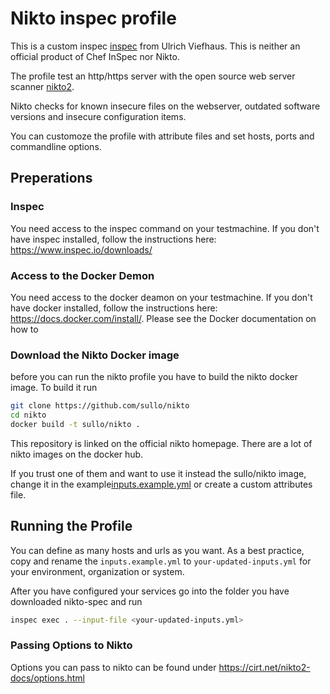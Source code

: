 # Nikto inspec profile

This is a custom inspec [inspec](https://www.inspec.io/) from Ulrich Viefhaus. This is neither an official product of Chef InSpec nor Nikto.

The profile test an http/https server with the open source web server scanner [nikto2](https://cirt.net/Nikto2). 

Nikto checks for known insecure files on the webserver, outdated software versions and insecure configuration items.

You can customoze the profile with attribute files and set hosts, ports and commandline options.

## Preperations

### Inspec

You need access to the inspec command on your testmachine. If you don't have inspec installed, follow the instructions here: https://www.inspec.io/downloads/

### Access to the Docker Demon

You need access to the docker deamon on your testmachine. If you don't have docker installed, follow the instructions here: https://docs.docker.com/install/. Please see the Docker documentation on how to 

### Download the Nikto Docker image

before you can run the nikto profile you have to build the nikto docker image. To build it run

```bash
git clone https://github.com/sullo/nikto
cd nikto
docker build -t sullo/nikto .
```

This repository is linked on the official nikto homepage. There are a lot of nikto images on the docker hub. 

If you trust one of them and want to use it instead the sullo/nikto image, change it in the example[inputs.example.yml](inputs.example.yml) or create a custom attributes file.

## Running the Profile

You can define as many hosts and urls as you want. As a best practice, copy and rename the `inputs.example.yml` to `your-updated-inputs.yml` for your environment, organization or system.

After you have configured your services go into the folder you have downloaded nikto-spec and run

```bash
inspec exec . --input-file <your-updated-inputs.yml>
```

### Passing Options to Nikto

Options you can pass to nikto can be found under https://cirt.net/nikto2-docs/options.html
